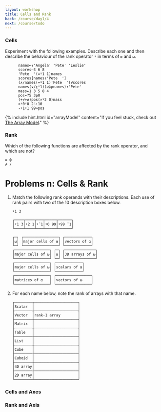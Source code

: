 ```yaml
---
layout: workshop
title: Cells and Rank
back: /course/day1/4
next: /course/todo
---
```


### Cells

Experiment with the following examples. Describe each one and then describe the behaviour of the rank operator `⍤` in terms of `⍺` and `⍵`. 

```APL
      names←↑'Angela' 'Pete' 'Leslie'
      scores←3 6 8
      'Pete  '(=⍤1 1)names
      scores[names⍳'Pete  ']
      (∧/names(=⍤1 1)'Pete  ')⌿scores
      names(∨/⍷⍤1)(⊃⌽⍴names)↑'Pete'
      mass←1 3 5 8 4
      pos←?5 3⍴0
      (+⌿÷≢)pos(×⍤2 0)mass
      ×⍤0⍤0 2⍨⍳10
      -⍤1⍤1 99⍨pos
```

{% include hint.html id="arrayModel" content="If you feel stuck, check out <a target=_blank href='/course/day1/arraymodel'>The Array Model</a>." %}

### Rank 

Which of the following functions are affected by the rank operator, and which are not?

```APL
⊖ ⌽
⌿ /
```

# Problems n: Cells & Rank
1. Match the following rank operands with their descriptions. Each use of rank pairs with two of the 10 description boxes below.


    `⍤1 3`

    ```APL
    ┌────┬────┬───┬─────┬──────┐
    │⍤1 3│⍤2 1│⍤¯1│⍤0 99│⍤99 ¯1│
    └────┴────┴───┴─────┴──────┘

    ┌─┐ ┌────────────────┐ ┌────────────┐
    │⍵│ │major cells of ⍺│ │vectors of ⍺│
    └─┘ └────────────────┘ └────────────┘
    ┌────────────────┐ ┌─┐ ┌──────────────┐
    │major cells of ⍵│ │⍺│ │3D arrays of ⍵│
    └────────────────┘ └─┘ └──────────────┘
    ┌────────────────┐ ┌────────────┐
    │major cells of ⍵│ │scalars of ⍺│
    └────────────────┘ └────────────┘
    ┌────────────────┐ ┌────────────────┐
    │matrices of ⍺   │ │vectors of ⍵    │
    └────────────────┘ └────────────────┘
    ```

1. For each name below, note the rank of arrays with that name.

    ```APL
    ┌────────┬────────────────────┐
    │Scalar  │                    │
    ├────────┼────────────────────┤
    │Vector  │rank-1 array        │
    ├────────┼────────────────────┤
    │Matrix  │                    │
    ├────────┼────────────────────┤
    │Table   │                    │
    ├────────┼────────────────────┤
    │List    │                    │
    ├────────┼────────────────────┤
    │Cube    │                    │
    ├────────┼────────────────────┤
    │Cuboid  │                    │
    ├────────┼────────────────────┤
    │4D array│                    │
    ├────────┼────────────────────┤
    │2D array│                    │
    └────────┴────────────────────┘
    ```

### Cells and Axes

### Rank and Axis